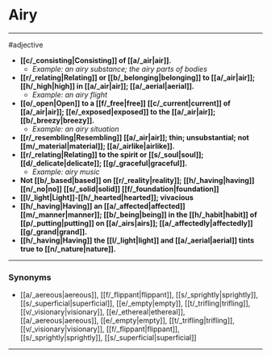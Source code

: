 # Airy
---
#adjective
- **[[c/_consisting|Consisting]] of [[a/_air|air]].**
	- _Example: an airy substance; the airy parts of bodies_
- **[[r/_relating|Relating]] or [[b/_belonging|belonging]] to [[a/_air|air]]; [[h/_high|high]] in [[a/_air|air]]; [[a/_aerial|aerial]].**
	- _Example: an airy flight_
- **[[o/_open|Open]] to a [[f/_free|free]] [[c/_current|current]] of [[a/_air|air]]; [[e/_exposed|exposed]] to the [[a/_air|air]]; [[b/_breezy|breezy]].**
	- _Example: an airy situation_
- **[[r/_resembling|Resembling]] [[a/_air|air]]; thin; unsubstantial; not [[m/_material|material]]; [[a/_airlike|airlike]].**
- **[[r/_relating|Relating]] to the spirit or [[s/_soul|soul]]; [[d/_delicate|delicate]]; [[g/_graceful|graceful]].**
	- _Example: airy music_
- **Not [[b/_based|based]] on [[r/_reality|reality]]; [[h/_having|having]] [[n/_no|no]] [[s/_solid|solid]] [[f/_foundation|foundation]]**
- **[[l/_light|Light]]-[[h/_hearted|hearted]]; vivacious**
- **[[h/_having|Having]] an [[a/_affected|affected]] [[m/_manner|manner]]; [[b/_being|being]] in the [[h/_habit|habit]] of [[p/_putting|putting]] on [[a/_airs|airs]]; [[a/_affectedly|affectedly]] [[g/_grand|grand]].**
- **[[h/_having|Having]] the [[l/_light|light]] and [[a/_aerial|aerial]] tints true to [[n/_nature|nature]].**
---
### Synonyms
- [[a/_aereous|aereous]], [[f/_flippant|flippant]], [[s/_sprightly|sprightly]], [[s/_superficial|superficial]], [[e/_empty|empty]], [[t/_trifling|trifling]], [[v/_visionary|visionary]], [[e/_ethereal|ethereal]], [[a/_aereous|aereous]], [[e/_empty|empty]], [[t/_trifling|trifling]], [[v/_visionary|visionary]], [[f/_flippant|flippant]], [[s/_sprightly|sprightly]], [[s/_superficial|superficial]]
---
